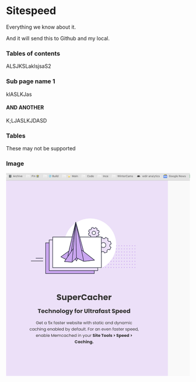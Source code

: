 # Sitespeed

Everything we know about it.&#x20;

And it will send this to Github and my local.&#x20;

### Tables of contents

ALSJKSLaklsjsaS2

### Sub page name 1

klASLKJas

#### AND ANOTHER

K;LJASLKJDASD

### Tables

These may not be supported

### Image

&#x20;![](<.gitbook/assets/Screen Shot 2023-07-03 at 7.11.03 PM.png>)

